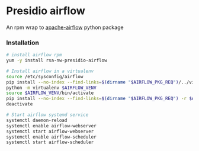 # Presidio airflow 

An rpm wrap to [apache-airflow](https://airflow.apache.org/) python package



### Installation

```sh
# install airflow rpm
yum -y install rsa-nw-presidio-airflow

# Install airflow in a virtualenv
source /etc/sysconfig/airflow
pip install --no-index --find-links=$(dirname "$AIRFLOW_PKG_REQ")/../virtualenv virtualenv==15.2.0
python -m virtualenv $AIRFLOW_VENV
source $AIRFLOW_VENV/bin/activate
pip install --no-index --find-links=$(dirname "$AIRFLOW_PKG_REQ") -r $AIRFLOW_PKG_REQ
deactivate

# Start airflow systemd service
systemctl daemon-reload
systemctl enable airflow-webserver
systemctl start airflow-webserver
systemctl enable airflow-scheduler
systemctl start airflow-scheduler
```

